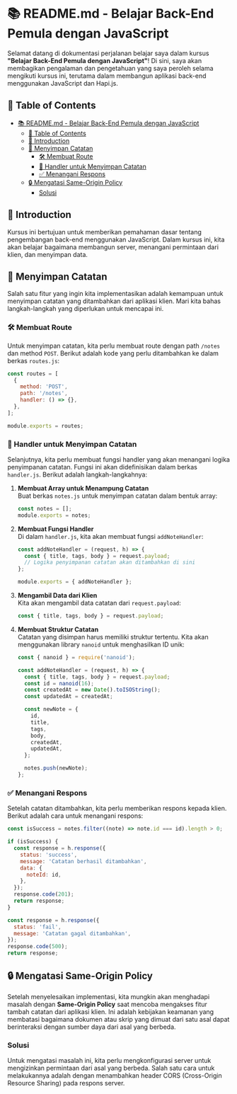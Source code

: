 # 📚 README.md - Belajar Back-End Pemula dengan JavaScript

Selamat datang di dokumentasi perjalanan belajar saya dalam kursus **"Belajar Back-End Pemula dengan JavaScript"**! Di sini, saya akan membagikan pengalaman dan pengetahuan yang saya peroleh selama mengikuti kursus ini, terutama dalam membangun aplikasi back-end menggunakan JavaScript dan Hapi.js.

## 📑 Table of Contents
- [📚 README.md - Belajar Back-End Pemula dengan JavaScript](#-readmemd---belajar-back-end-pemula-dengan-javascript)
  - [📑 Table of Contents](#-table-of-contents)
  - [📝 Introduction](#-introduction)
  - [📝 Menyimpan Catatan](#-menyimpan-catatan)
    - [🛠️ Membuat Route](#️-membuat-route)
    - [📝 Handler untuk Menyimpan Catatan](#-handler-untuk-menyimpan-catatan)
    - [✅ Menangani Respons](#-menangani-respons)
  - [🔒 Mengatasi Same-Origin Policy](#-mengatasi-same-origin-policy)
    - [Solusi](#solusi)

## 📝 Introduction
Kursus ini bertujuan untuk memberikan pemahaman dasar tentang pengembangan back-end menggunakan JavaScript. Dalam kursus ini, kita akan belajar bagaimana membangun server, menangani permintaan dari klien, dan menyimpan data.

## 📝 Menyimpan Catatan
Salah satu fitur yang ingin kita implementasikan adalah kemampuan untuk menyimpan catatan yang ditambahkan dari aplikasi klien. Mari kita bahas langkah-langkah yang diperlukan untuk mencapai ini.

### 🛠️ Membuat Route
Untuk menyimpan catatan, kita perlu membuat route dengan path `/notes` dan method `POST`. Berikut adalah kode yang perlu ditambahkan ke dalam berkas `routes.js`:

```javascript
const routes = [
  {
    method: 'POST',
    path: '/notes',
    handler: () => {},
  },
];

module.exports = routes;
```

### 📝 Handler untuk Menyimpan Catatan
Selanjutnya, kita perlu membuat fungsi handler yang akan menangani logika penyimpanan catatan. Fungsi ini akan didefinisikan dalam berkas `handler.js`. Berikut adalah langkah-langkahnya:

1. **Membuat Array untuk Menampung Catatan**  
   Buat berkas `notes.js` untuk menyimpan catatan dalam bentuk array:

   ```javascript
   const notes = [];
   module.exports = notes;
   ```

2. **Membuat Fungsi Handler**  
   Di dalam `handler.js`, kita akan membuat fungsi `addNoteHandler`:

   ```javascript
   const addNoteHandler = (request, h) => {
     const { title, tags, body } = request.payload;
     // Logika penyimpanan catatan akan ditambahkan di sini
   };

   module.exports = { addNoteHandler };
   ```

3. **Mengambil Data dari Klien**  
   Kita akan mengambil data catatan dari `request.payload`:

   ```javascript
   const { title, tags, body } = request.payload;
   ```

4. **Membuat Struktur Catatan**  
   Catatan yang disimpan harus memiliki struktur tertentu. Kita akan menggunakan library `nanoid` untuk menghasilkan ID unik:

   ```javascript
   const { nanoid } = require('nanoid');

   const addNoteHandler = (request, h) => {
     const { title, tags, body } = request.payload;
     const id = nanoid(16);
     const createdAt = new Date().toISOString();
     const updatedAt = createdAt;

     const newNote = {
       id,
       title,
       tags,
       body,
       createdAt,
       updatedAt,
     };

     notes.push(newNote);
   };
   ```

### ✅ Menangani Respons
Setelah catatan ditambahkan, kita perlu memberikan respons kepada klien. Berikut adalah cara untuk menangani respons:

```javascript
const isSuccess = notes.filter((note) => note.id === id).length > 0;

if (isSuccess) {
  const response = h.response({
    status: 'success',
    message: 'Catatan berhasil ditambahkan',
    data: {
      noteId: id,
    },
  });
  response.code(201);
  return response;
}

const response = h.response({
  status: 'fail',
  message: 'Catatan gagal ditambahkan',
});
response.code(500);
return response;
```

## 🔒 Mengatasi Same-Origin Policy
Setelah menyelesaikan implementasi, kita mungkin akan menghadapi masalah dengan **Same-Origin Policy** saat mencoba mengakses fitur tambah catatan dari aplikasi klien. Ini adalah kebijakan keamanan yang membatasi bagaimana dokumen atau skrip yang dimuat dari satu asal dapat berinteraksi dengan sumber daya dari asal yang berbeda.

### Solusi
Untuk mengatasi masalah ini, kita perlu mengkonfigurasi server untuk mengizinkan permintaan dari asal yang berbeda. Salah satu cara untuk melakukannya adalah dengan menambahkan header CORS (Cross-Origin Resource Sharing) pada respons server.
